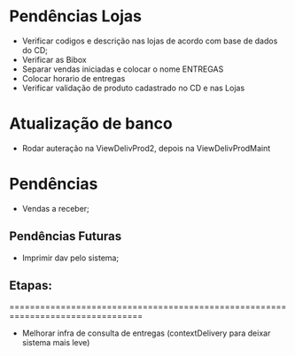 # Pendências Lojas
* Verificar codigos e descrição nas lojas de acordo com base de dados do CD;
* Verificar as Bibox
* Separar vendas iniciadas e colocar o nome ENTREGAS
* Colocar horario de entregas
* Verificar validação de produto cadastrado no CD e nas Lojas

# Atualização de banco
* Rodar auteração na ViewDelivProd2, depois na ViewDelivProdMaint

# Pendências
* Vendas a receber;

## Pendências Futuras
* Imprimir dav pelo sistema;

## Etapas:
================================================================================

- Melhorar infra de consulta de entregas (contextDelivery para deixar sistema mais leve)
